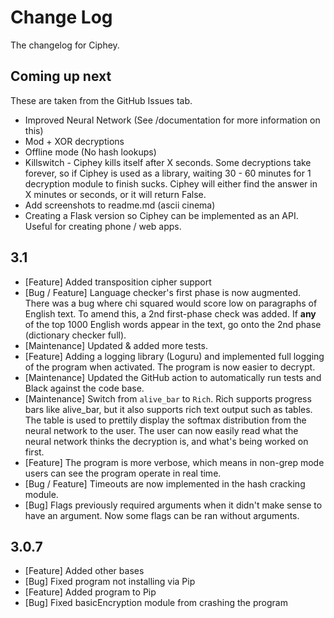 # Change Log
The changelog for Ciphey.

## Coming up next
These are taken from the GitHub Issues tab.
* Improved Neural Network (See /documentation for more information on this)
* Mod + XOR decryptions
* Offline mode (No hash lookups)
* Killswitch - Ciphey kills itself after X seconds. Some decryptions take forever, so if Ciphey is used as a library, waiting 30 - 60 minutes for 1 decryption module to finish sucks. Ciphey will either find the answer in X minutes or seconds, or it will return False.
* Add screenshots to readme.md (ascii cinema)
* Creating a Flask version so Ciphey can be implemented as an API. Useful for creating phone / web apps.

## 3.1
* [Feature] Added transposition cipher support
* [Bug / Feature] Language checker's first phase is now augmented. There was a bug where chi
squared would score low on paragraphs of English text. To amend this, a 2nd
first-phase check was added. If __any__ of the top 1000 English words appear
in the text, go onto the 2nd phase (dictionary checker full).
* [Maintenance] Updated & added more tests.
* [Feature] Adding a logging library (Loguru) and implemented full logging of the
program when activated. The program is now easier to decrypt.
* [Maintenance] Updated the GitHub action to automatically run tests and Black against the
code base.
* [Maintenance] Switch from `alive_bar` to ``Rich``. Rich supports progress bars like alive_bar,
but it also supports rich text output such as tables. The table is used to
prettily display the softmax distribution from the neural network to the user.
The user can now easily read what the neural network thinks the decryption is,
and what's being worked on first.
* [Feature] The program is more verbose, which means in non-grep mode users can see the
program operate in real time.
* [Bug / Feature] Timeouts are now implemented in the hash cracking module.
* [Bug] Flags previously required arguments when it didn't make sense to have an argument. Now some flags can be ran without arguments.

## 3.0.7
* [Feature] Added other bases
* [Bug] Fixed program not installing via Pip
* [Feature] Added program to Pip
* [Bug] Fixed basicEncryption module from crashing the program

